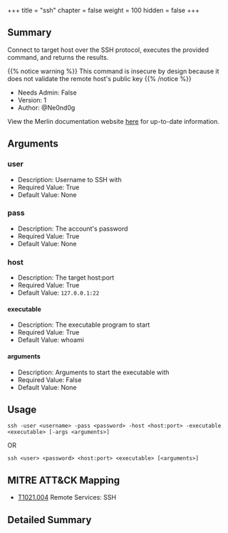 +++
title = "ssh"
chapter = false
weight = 100
hidden = false
+++

## Summary

Connect to target host over the SSH protocol, executes the provided command, and returns the results.

{{% notice warning %}}
This command is insecure by design because it does not validate the remote host's public key
{{% /notice %}}

- Needs Admin: False
- Version: 1
- Author: @Ne0nd0g

View the Merlin documentation website [here](https://merlin-c2.readthedocs.io/en/latest/server/menu/agents.html#ssh)
for up-to-date information.

## Arguments

### user

- Description: Username to SSH with
- Required Value: True
- Default Value: None

### pass

- Description: The account's password
- Required Value: True
- Default Value: None

### host

- Description: The target host:port
- Required Value: True
- Default Value: `127.0.0.1:22`

#### executable

- Description: The executable program to start
- Required Value: True
- Default Value: whoami

#### arguments

- Description: Arguments to start the executable with
- Required Value: False
- Default Value: None

## Usage

```
ssh -user <username> -pass <password> -host <host:port> -executable <executable> [-args <arguments>]
```
OR
```text
ssh <user> <password> <host:port> <executable> [<arguments>]
```

## MITRE ATT&CK Mapping

- [T1021.004](https://attack.mitre.org/techniques/T1021/004/) Remote Services: SSH

## Detailed Summary

